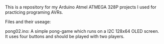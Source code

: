 This is a repository for my Arduino Atmel ATMEGA 328P projects I used for practicing programing AVRs.

Files and their useage:

pong02.ino: A simple pong-game which runs on a I2C 128x64 OLED screen. It uses four buttons and should be played with two players.
